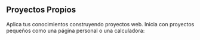## Proyectos Propios

Aplica tus conocimientos construyendo proyectos web. Inicia con proyectos pequeños como una página personal o una calculadora:




